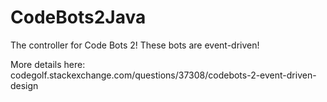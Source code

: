CodeBots2Java
=============

The controller for Code Bots 2!  These bots are event-driven!

More details here: codegolf.stackexchange.com/questions/37308/codebots-2-event-driven-design
